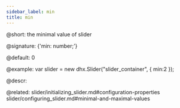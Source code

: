 ```yaml
---
sidebar_label: min
title: min
---          
```


@short: the minimal value of slider

@signature: {'min: number;'}

@default: 0

@example:
var slider = new dhx.Slider("slider_container", { 
    min:2
});


@descr: 


@related: slider/initializing_slider.md#configuration-properties
slider/configuring_slider.md#minimal-and-maximal-values
